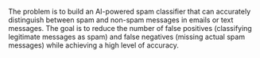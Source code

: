  The problem is to build an AI-powered spam classifier that can accurately distinguish between spam and non-spam messages in emails or text messages.
 The goal is to reduce the number of false positives (classifying legitimate messages as spam) and false negatives (missing actual spam messages)
 while achieving a high level of accuracy.

